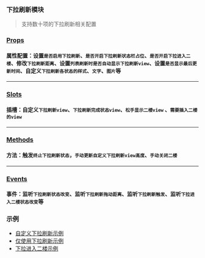 ### 下拉刷新模块
> 支持数十项的下拉刷新相关配置

### [Props](/api/props/refresher.html)
#### 属性配置：设置`是否启用下拉刷新`、`是否开启下拉刷新状态栏占位`、`是否开启下拉进入二楼`、修改`下拉刷新距离`、设置`列表刷新时是否自动显示下拉刷新view`、设置`是否显示最后更新时间`、自定义`下拉刷新各状态的样式`、`文字`、`图片`等
***
### [Slots](/api/slot/main.html#下拉刷新slot)
#### 插槽：自定义`下拉刷新view`、`下拉刷新完成状态view`、`松手显示二楼view` 、`需要插入二楼的view`
***

### [Methods](/api/methods/main.html#下拉刷新相关方法)
#### 方法：触发`终止下拉刷新状态`，`手动更新自定义下拉刷新view高度`、`手动关闭二楼`
***
### [Events](/api/events/main.html#下拉刷新相关事件)
#### 事件：监听`下拉刷新状态改变`、监听`下拉刷新拖动距离`、监听`下拉刷新触发`、监听`下拉进入二楼状态改变`等

### 示例
* [自定义下拉刷新示例](/start/use.html#自定义下拉刷新view示例)
* [仅使用下拉刷新示例](/start/use.html#仅使用下拉刷新示例)
* [下拉进入二楼示例](/start/use.html#下拉进入二楼示例)